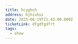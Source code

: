 ```yaml
---
title: hcyghch
address: bjhiuhui
date: 2025-06-19T21:43:00.000Z
ticketLink: dfgdfgdfrt
tags:
  - show
---
```

